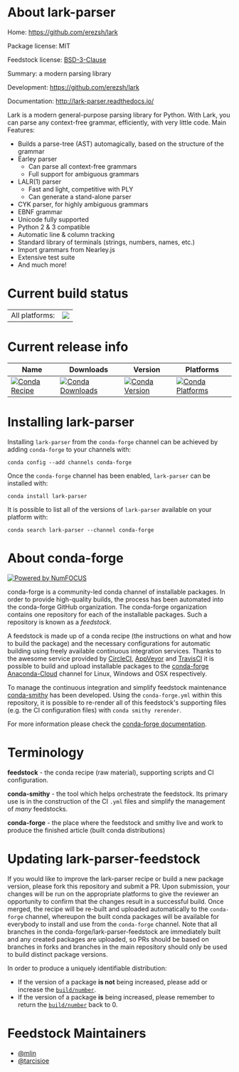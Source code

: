About lark-parser
=================

Home: https://github.com/erezsh/lark

Package license: MIT

Feedstock license: [BSD-3-Clause](https://github.com/conda-forge/lark-parser-feedstock/blob/master/LICENSE.txt)

Summary: a modern parsing library

Development: https://github.com/erezsh/lark

Documentation: http://lark-parser.readthedocs.io/

Lark is a modern general-purpose parsing library for Python.
With Lark, you can parse any context-free grammar, efficiently, with very little code.
Main Features:
 - Builds a parse-tree (AST) automagically, based on the structure of the grammar
 - Earley parser
    - Can parse all context-free grammars
    - Full support for ambiguous grammars
 - LALR(1) parser
    - Fast and light, competitive with PLY
    - Can generate a stand-alone parser
 - CYK parser, for highly ambiguous grammars
 - EBNF grammar
 - Unicode fully supported
 - Python 2 & 3 compatible
 - Automatic line & column tracking
 - Standard library of terminals (strings, numbers, names, etc.)
 - Import grammars from Nearley.js
 - Extensive test suite
 - And much more!


Current build status
====================


<table><tr><td>All platforms:</td>
    <td>
      <a href="https://dev.azure.com/conda-forge/feedstock-builds/_build/latest?definitionId=6078&branchName=master">
        <img src="https://dev.azure.com/conda-forge/feedstock-builds/_apis/build/status/lark-parser-feedstock?branchName=master">
      </a>
    </td>
  </tr>
</table>

Current release info
====================

| Name | Downloads | Version | Platforms |
| --- | --- | --- | --- |
| [![Conda Recipe](https://img.shields.io/badge/recipe-lark--parser-green.svg)](https://anaconda.org/conda-forge/lark-parser) | [![Conda Downloads](https://img.shields.io/conda/dn/conda-forge/lark-parser.svg)](https://anaconda.org/conda-forge/lark-parser) | [![Conda Version](https://img.shields.io/conda/vn/conda-forge/lark-parser.svg)](https://anaconda.org/conda-forge/lark-parser) | [![Conda Platforms](https://img.shields.io/conda/pn/conda-forge/lark-parser.svg)](https://anaconda.org/conda-forge/lark-parser) |

Installing lark-parser
======================

Installing `lark-parser` from the `conda-forge` channel can be achieved by adding `conda-forge` to your channels with:

```
conda config --add channels conda-forge
```

Once the `conda-forge` channel has been enabled, `lark-parser` can be installed with:

```
conda install lark-parser
```

It is possible to list all of the versions of `lark-parser` available on your platform with:

```
conda search lark-parser --channel conda-forge
```


About conda-forge
=================

[![Powered by NumFOCUS](https://img.shields.io/badge/powered%20by-NumFOCUS-orange.svg?style=flat&colorA=E1523D&colorB=007D8A)](http://numfocus.org)

conda-forge is a community-led conda channel of installable packages.
In order to provide high-quality builds, the process has been automated into the
conda-forge GitHub organization. The conda-forge organization contains one repository
for each of the installable packages. Such a repository is known as a *feedstock*.

A feedstock is made up of a conda recipe (the instructions on what and how to build
the package) and the necessary configurations for automatic building using freely
available continuous integration services. Thanks to the awesome service provided by
[CircleCI](https://circleci.com/), [AppVeyor](https://www.appveyor.com/)
and [TravisCI](https://travis-ci.com/) it is possible to build and upload installable
packages to the [conda-forge](https://anaconda.org/conda-forge)
[Anaconda-Cloud](https://anaconda.org/) channel for Linux, Windows and OSX respectively.

To manage the continuous integration and simplify feedstock maintenance
[conda-smithy](https://github.com/conda-forge/conda-smithy) has been developed.
Using the ``conda-forge.yml`` within this repository, it is possible to re-render all of
this feedstock's supporting files (e.g. the CI configuration files) with ``conda smithy rerender``.

For more information please check the [conda-forge documentation](https://conda-forge.org/docs/).

Terminology
===========

**feedstock** - the conda recipe (raw material), supporting scripts and CI configuration.

**conda-smithy** - the tool which helps orchestrate the feedstock.
                   Its primary use is in the construction of the CI ``.yml`` files
                   and simplify the management of *many* feedstocks.

**conda-forge** - the place where the feedstock and smithy live and work to
                  produce the finished article (built conda distributions)


Updating lark-parser-feedstock
==============================

If you would like to improve the lark-parser recipe or build a new
package version, please fork this repository and submit a PR. Upon submission,
your changes will be run on the appropriate platforms to give the reviewer an
opportunity to confirm that the changes result in a successful build. Once
merged, the recipe will be re-built and uploaded automatically to the
`conda-forge` channel, whereupon the built conda packages will be available for
everybody to install and use from the `conda-forge` channel.
Note that all branches in the conda-forge/lark-parser-feedstock are
immediately built and any created packages are uploaded, so PRs should be based
on branches in forks and branches in the main repository should only be used to
build distinct package versions.

In order to produce a uniquely identifiable distribution:
 * If the version of a package **is not** being increased, please add or increase
   the [``build/number``](https://conda.io/docs/user-guide/tasks/build-packages/define-metadata.html#build-number-and-string).
 * If the version of a package **is** being increased, please remember to return
   the [``build/number``](https://conda.io/docs/user-guide/tasks/build-packages/define-metadata.html#build-number-and-string)
   back to 0.

Feedstock Maintainers
=====================

* [@mlin](https://github.com/mlin/)
* [@tarcisioe](https://github.com/tarcisioe/)

